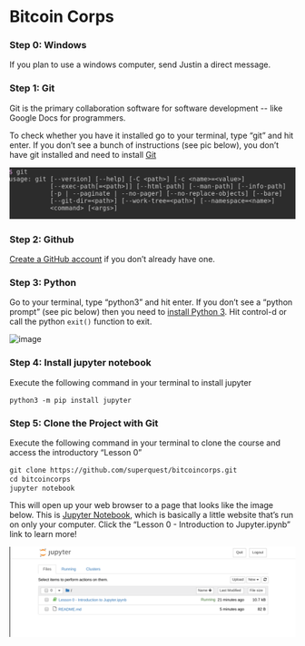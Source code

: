 # Bitcoin Corps


### Step 0: Windows

If you plan to use a windows computer, send Justin a direct message.

### Step 1: Git

Git is the primary collaboration software for software development -- like Google Docs for programmers.

To check whether you have it installed go to your terminal, type “git” and hit enter. If you don’t see a bunch of instructions (see pic below), you don’t have git installed and need to install [Git](https://git-scm.com/book/en/v2/Getting-Started-Installing-Git)

![image](./images/git.png)

### Step 2: Github

[Create a GitHub account](https://github.com/join) if you don’t already have one.

### Step 3: Python

Go to your terminal, type “python3” and hit enter. If you don’t see a “python prompt” (see pic below) then you need to [install Python 3](https://docs.python-guide.org/starting/installation/). Hit control-d or call the python `exit()` function to exit.

![image](./images/python.png)

### Step 4: Install jupyter notebook

Execute the following command in your terminal to install jupyter

```
python3 -m pip install jupyter
```

### Step 5: Clone the Project with Git

Execute the following command in your terminal to clone the course and access the introductory “Lesson 0”

```
git clone https://github.com/superquest/bitcoincorps.git
cd bitcoincorps
jupyter notebook
```

This will open up your web browser to a page that looks like the image below. This is [Jupyter Notebook](http://jupyter.org/), which is basically a little website that’s run on only your computer. Click the “Lesson 0 - Introduction to Jupyter.ipynb” link to learn more!

![image](./images/jupyter.png)
